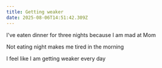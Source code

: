 ```yaml
---
title: Getting weaker
date: 2025-08-06T14:51:42.309Z
---
```


I've eaten dinner for three nights because I am mad at Mom

Not eating night makes me tired in the morning

I feel like I am getting weaker every day
